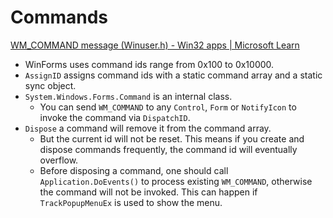 # Commands
[WM\_COMMAND message (Winuser.h) - Win32 apps | Microsoft Learn](https://learn.microsoft.com/en-us/windows/win32/menurc/wm-command)

- WinForms uses command ids range from 0x100 to 0x10000.
- `AssignID` assigns command ids with a static command array and a static sync object.
- `System.Windows.Forms.Command` is an internal class.
  - You can send `WM_COMMAND` to any `Control`, `Form` or `NotifyIcon` to invoke the command via `DispatchID`.
- `Dispose` a command will remove it from the command array.
  - But the current id will not be reset. This means if you create and dispose commands frequently, the command id will eventually overflow.
  - Before disposing a command, one should call `Application.DoEvents()` to process existing `WM_COMMAND`, otherwise the command will not be invoked. This can happen if `TrackPopupMenuEx` is used to show the menu.
